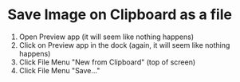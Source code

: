 # Save Image on Clipboard as a file

1. Open Preview app (it will seem like nothing happens)
2. Click on Preview app in the dock (again, it will seem like nothing happens)
3. Click File Menu "New from Clipboard" (top of screen)
4. Click File Menu "Save..."
